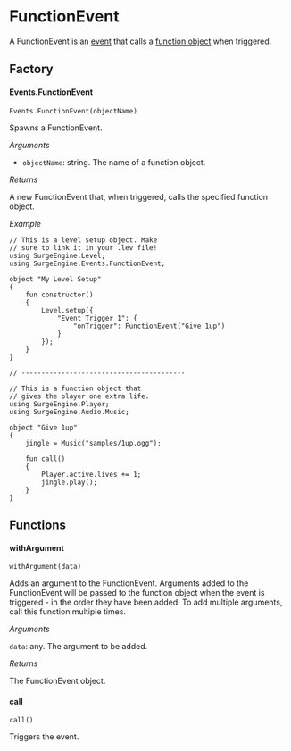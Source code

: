 FunctionEvent
=============

A FunctionEvent is an [event](/engine/event) that calls a [function object](/tutorials/advanced_features/#function-objects) when triggered.

Factory
-------

#### Events.FunctionEvent

`Events.FunctionEvent(objectName)`

Spawns a FunctionEvent.

*Arguments*

* `objectName`: string. The name of a function object.

*Returns*

A new FunctionEvent that, when triggered, calls the specified function object.

*Example*

```
// This is a level setup object. Make
// sure to link it in your .lev file!
using SurgeEngine.Level;
using SurgeEngine.Events.FunctionEvent;

object "My Level Setup"
{
    fun constructor()
    {
        Level.setup({
            "Event Trigger 1": {
                "onTrigger": FunctionEvent("Give 1up")
            }
        });
    }
}

// -----------------------------------------

// This is a function object that
// gives the player one extra life.
using SurgeEngine.Player;
using SurgeEngine.Audio.Music;

object "Give 1up"
{
    jingle = Music("samples/1up.ogg");

    fun call()
    {
        Player.active.lives += 1;
        jingle.play();
    }
}
```

Functions
---------

#### withArgument

`withArgument(data)`

Adds an argument to the FunctionEvent. Arguments added to the FunctionEvent will be passed to the function object when the event is triggered - in the order they have been added. To add multiple arguments, call this function multiple times.

*Arguments*

`data`: any. The argument to be added.

*Returns*

The FunctionEvent object.

#### call

`call()`

Triggers the event.
